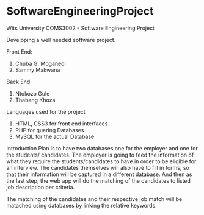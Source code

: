 # SoftwareEngineeringProject
Wits University COMS3002 - Software Engineering Project

Developing a well needed software project.

Front End:
1. Chuba G. Moganedi
2. Sammy Makwana

Back End:
1. Ntokozo Gule
2. Thabang Khoza

Languages used for the project
1. HTML, CSS3 for front end interfaces
2. PHP for quering Databases
3. MySQL for the actual Database

Introduction
Plan is to have two databases one for the employer and one for the students/ candidates.
The employer is going to feed the information of what they require the students/candidates to have in order to be eligible for an interview.
The candidates themselves will also have to fill in forms, so that their information will be captured in a different database. And then as the last step, the web app will do the matching of the candidates to listed job description per criteria.

The matching of the candidates and their respective job match will be matached using databases by linking the relative keywords.
 
